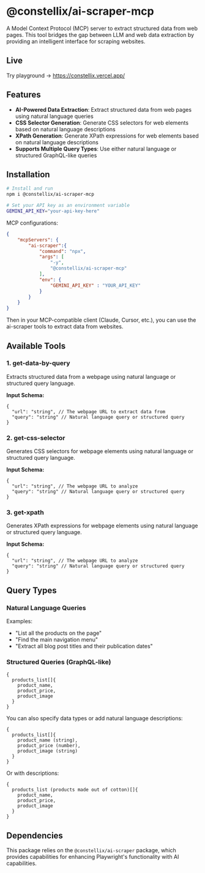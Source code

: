 # @constellix/ai-scraper-mcp

A Model Context Protocol (MCP) server to extract structured data from web pages. This tool bridges the gap between LLM and web data extraction by providing an intelligent interface for scraping websites.

## Live
Try playground → https://constellix.vercel.app/

## Features

- **AI-Powered Data Extraction**: Extract structured data from web pages using natural language queries
- **CSS Selector Generation**: Generate CSS selectors for web elements based on natural language descriptions
- **XPath Generation**: Generate XPath expressions for web elements based on natural language descriptions
- **Supports Multiple Query Types**: Use either natural language or structured GraphQL-like queries

## Installation

```bash
# Install and run
npm i @constellix/ai-scraper-mcp

# Set your API key as an environment variable
GEMINI_API_KEY="your-api-key-here"
```

MCP configurations:
```json
{
    "mcpServers": {
        "ai-scraper":{
            "command": "npx",
            "args": [
                "-y",
                "@constellix/ai-scraper-mcp"
            ],
            "env": {
                "GEMINI_API_KEY" : "YOUR_API_KEY"
            }
        }
    }
}
```
Then in your MCP-compatible client (Claude, Cursor, etc.), you can use the ai-scraper tools to extract data from websites.


## Available Tools

### 1. get-data-by-query

Extracts structured data from a webpage using natural language or structured query language.

**Input Schema:**
```
{
  "url": "string", // The webpage URL to extract data from
  "query": "string" // Natural language query or structured query
}
```

### 2. get-css-selector

Generates CSS selectors for webpage elements using natural language or structured query language.

**Input Schema:**
```
{
  "url": "string", // The webpage URL to analyze
  "query": "string" // Natural language query or structured query
}
```

### 3. get-xpath

Generates XPath expressions for webpage elements using natural language or structured query language.

**Input Schema:**
```
{
  "url": "string", // The webpage URL to analyze
  "query": "string" // Natural language query or structured query
}
```

## Query Types

### Natural Language Queries

Examples:
- "List all the products on the page"
- "Find the main navigation menu"
- "Extract all blog post titles and their publication dates"

### Structured Queries (GraphQL-like)

```
{
  products_list[]{
    product_name,
    product_price,
    product_image
  }
}
```

You can also specify data types or add natural language descriptions:

```
{
  products_list[]{
    product_name (string),
    product_price (number),
    product_image (string)
  }
}
```

Or with descriptions:

```
{
  products_list (products made out of cotton)[]{
    product_name,
    product_price,
    product_image
  }
}
```

## Dependencies

This package relies on the `@constellix/ai-scraper` package, which provides capabilities for enhancing Playwright's functionality with AI capabilities.


